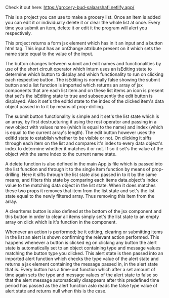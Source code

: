 Check it out here: https://grocery-bud-salaarshafi.netlify.app/

This is a project you can use to make a grocery list. Once an item is added you can edit it or individually delete it or clear the whole list at once. Every time you submit an item, delete it or edit it the program will alert you respectively.

This project returns a form jsx element which has in it an input and a button html tag. This input has an onChange attribute present on it which sets the name state equal to the value of the input.

The button changes between submit and edit names and functionalities by use of the short circuit operator which inturn uses an isEditing state to determine which button to display and which functionality to run on clicking each respective button. The isEditing is normally false showing the submit button and a list function is imported which returns an array of jsx components that are each list item and on these list items an icon is present that set's the isEditing state to true and subsequently the edit button is displayed. Also it set's the editId state to the index of the clicked item's data object passed in to it by means of prop-drilling.

The submit button functionality is simple and it set's the list state which is an array, by first destructuring it using the rest operator and passing in a new object with values name (which is equal to the name) and index (which is equal to the current array's length). The edit button however uses the editId state to establish whether to be visible or not. On clicking it sifts through each item on the list and compares it's index to every data object's index to determine whether it matches it or not. If so it set's the value of the object with the same index to the current name state.

A delete function is also defined in the main App.js file which is passed into the list function and through it to the single item function by means of prop-drilling. Here it sifts through the list state also passed in to it by the same means, and filters this state by comparing each items data.object's index value to the matching data object in the list state. When it does matches these two props it removes that item from the list state and set's the list state equal to the newly filtered array. Thus removing this item from the array.

A clearItems button is also defined at the bottom of the jsx component and this button in order to clear all items simply set's the list state to an empty array on click which is it's function in the component.

Whenever an action is performed; be it editing, clearing or submitting items in the list an alert is shown confirming the relevant action performed. This happens whenever a button is clicked  eg on clicking any button the alert state is automatically set to an object containing type and message values matching the button type you clicked. This alert state is then passed into an imported alert function which checks the type value of the alert state and returns a jsx element containing the message passed in, in the alert state that is. Every button has a time-out function which after a set amount of time again sets the type and message values of the alert state to false so that the alert message automatically disappears after this predefined time period has passed as the alert function aslo reads the false type value of alert state and returns null when this is the case.
